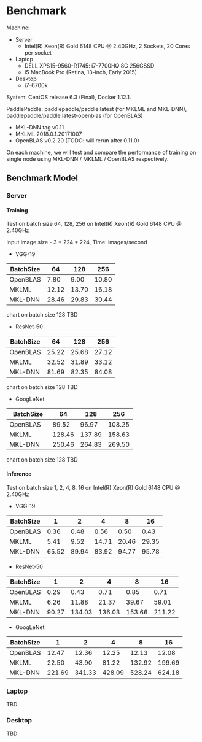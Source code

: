# Benchmark

Machine:

- Server
 	- Intel(R) Xeon(R) Gold 6148 CPU @ 2.40GHz, 2 Sockets, 20 Cores per socket
- Laptop
 	- DELL XPS15-9560-R1745: i7-7700HQ 8G 256GSSD
 	- i5 MacBook Pro (Retina, 13-inch, Early 2015)
- Desktop
 	- i7-6700k

System: CentOS release 6.3 (Final), Docker 1.12.1.

PaddlePaddle: paddlepaddle/paddle:latest (for MKLML and MKL-DNN), paddlepaddle/paddle:latest-openblas (for OpenBLAS)
- MKL-DNN tag v0.11
- MKLML 2018.0.1.20171007
- OpenBLAS v0.2.20
(TODO: will rerun after 0.11.0)
	 
On each machine, we will test and compare the performance of training on single node using MKL-DNN / MKLML / OpenBLAS respectively.

## Benchmark Model

### Server

#### Training
Test on batch size 64, 128, 256 on Intel(R) Xeon(R) Gold 6148 CPU @ 2.40GHz

Input image size - 3 * 224 * 224, Time: images/second

- VGG-19

| BatchSize    | 64    | 128  | 256     |
|--------------|-------| -----| --------|
| OpenBLAS     | 7.80  | 9.00  | 10.80  | 
| MKLML        | 12.12 | 13.70 | 16.18  |
| MKL-DNN      | 28.46 | 29.83 | 30.44  |


chart on batch size 128
TBD

 - ResNet-50

| BatchSize    | 64    | 128   | 256    |
|--------------|-------| ------| -------|
| OpenBLAS     | 25.22 | 25.68 | 27.12  | 
| MKLML        | 32.52 | 31.89 | 33.12  |
| MKL-DNN      | 81.69 | 82.35 | 84.08  |


chart on batch size 128
TBD

 - GoogLeNet

| BatchSize    | 64    | 128   | 256    |
|--------------|-------| ------| -------|
| OpenBLAS     | 89.52 | 96.97 | 108.25 | 
| MKLML        | 128.46| 137.89| 158.63 |
| MKL-DNN      | 250.46| 264.83| 269.50 |

chart on batch size 128
TBD

#### Inference
Test on batch size 1, 2, 4, 8, 16 on Intel(R) Xeon(R) Gold 6148 CPU @ 2.40GHz
- VGG-19

| BatchSize | 1     | 2     | 4     | 8     | 16    |
|-----------|-------|-------|-------|-------|-------|
| OpenBLAS  | 0.36  | 0.48  | 0.56  | 0.50  | 0.43  |
| MKLML     | 5.41  | 9.52  | 14.71 | 20.46 | 29.35 |
| MKL-DNN   | 65.52 | 89.94 | 83.92 | 94.77 | 95.78 |

- ResNet-50

| BatchSize | 1     | 2      | 4      | 8      | 16     |
|-----------|-------|--------|--------|--------|--------|
| OpenBLAS  | 0.29  | 0.43   | 0.71   | 0.85   | 0.71   |
| MKLML     | 6.26  | 11.88  | 21.37  | 39.67  | 59.01  |
| MKL-DNN   | 90.27 | 134.03 | 136.03 | 153.66 | 211.22 |


- GoogLeNet	

| BatchSize | 1      | 2      | 4      | 8      | 16     |
|-----------|--------|--------|--------|--------|--------|
| OpenBLAS  | 12.47  | 12.36  | 12.25  | 12.13  | 12.08  |
| MKLML     | 22.50  | 43.90  | 81.22  | 132.92 | 199.69 |
| MKL-DNN   | 221.69 | 341.33 | 428.09 | 528.24 | 624.18 |


### Laptop
TBD
### Desktop
TBD
